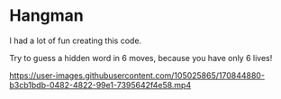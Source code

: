 # Hangman

I had a lot of fun creating this code.

Try to guess a hidden word in 6 moves, because you have only 6 lives!



https://user-images.githubusercontent.com/105025865/170844880-b3cb1bdb-0482-4822-99e1-7395642f4e58.mp4

